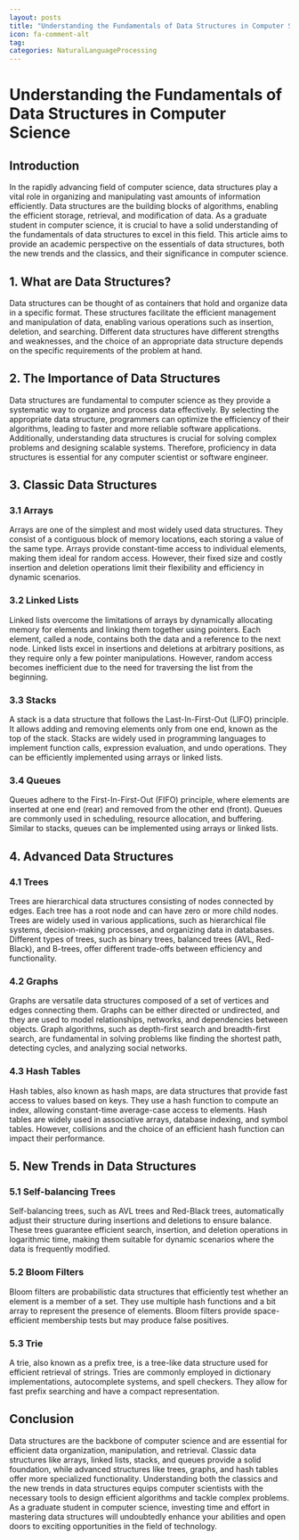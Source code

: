 ```yaml
---
layout: posts
title: "Understanding the Fundamentals of Data Structures in Computer Science"
icon: fa-comment-alt
tag:      
categories: NaturalLanguageProcessing
---
```



# Understanding the Fundamentals of Data Structures in Computer Science

## Introduction

In the rapidly advancing field of computer science, data structures play a vital role in organizing and manipulating vast amounts of information efficiently. Data structures are the building blocks of algorithms, enabling the efficient storage, retrieval, and modification of data. As a graduate student in computer science, it is crucial to have a solid understanding of the fundamentals of data structures to excel in this field. This article aims to provide an academic perspective on the essentials of data structures, both the new trends and the classics, and their significance in computer science.

## 1. What are Data Structures?

Data structures can be thought of as containers that hold and organize data in a specific format. These structures facilitate the efficient management and manipulation of data, enabling various operations such as insertion, deletion, and searching. Different data structures have different strengths and weaknesses, and the choice of an appropriate data structure depends on the specific requirements of the problem at hand.

## 2. The Importance of Data Structures

Data structures are fundamental to computer science as they provide a systematic way to organize and process data effectively. By selecting the appropriate data structure, programmers can optimize the efficiency of their algorithms, leading to faster and more reliable software applications. Additionally, understanding data structures is crucial for solving complex problems and designing scalable systems. Therefore, proficiency in data structures is essential for any computer scientist or software engineer.

## 3. Classic Data Structures

### 3.1 Arrays

Arrays are one of the simplest and most widely used data structures. They consist of a contiguous block of memory locations, each storing a value of the same type. Arrays provide constant-time access to individual elements, making them ideal for random access. However, their fixed size and costly insertion and deletion operations limit their flexibility and efficiency in dynamic scenarios.

### 3.2 Linked Lists

Linked lists overcome the limitations of arrays by dynamically allocating memory for elements and linking them together using pointers. Each element, called a node, contains both the data and a reference to the next node. Linked lists excel in insertions and deletions at arbitrary positions, as they require only a few pointer manipulations. However, random access becomes inefficient due to the need for traversing the list from the beginning.

### 3.3 Stacks

A stack is a data structure that follows the Last-In-First-Out (LIFO) principle. It allows adding and removing elements only from one end, known as the top of the stack. Stacks are widely used in programming languages to implement function calls, expression evaluation, and undo operations. They can be efficiently implemented using arrays or linked lists.

### 3.4 Queues

Queues adhere to the First-In-First-Out (FIFO) principle, where elements are inserted at one end (rear) and removed from the other end (front). Queues are commonly used in scheduling, resource allocation, and buffering. Similar to stacks, queues can be implemented using arrays or linked lists.

## 4. Advanced Data Structures

### 4.1 Trees

Trees are hierarchical data structures consisting of nodes connected by edges. Each tree has a root node and can have zero or more child nodes. Trees are widely used in various applications, such as hierarchical file systems, decision-making processes, and organizing data in databases. Different types of trees, such as binary trees, balanced trees (AVL, Red-Black), and B-trees, offer different trade-offs between efficiency and functionality.

### 4.2 Graphs

Graphs are versatile data structures composed of a set of vertices and edges connecting them. Graphs can be either directed or undirected, and they are used to model relationships, networks, and dependencies between objects. Graph algorithms, such as depth-first search and breadth-first search, are fundamental in solving problems like finding the shortest path, detecting cycles, and analyzing social networks.

### 4.3 Hash Tables

Hash tables, also known as hash maps, are data structures that provide fast access to values based on keys. They use a hash function to compute an index, allowing constant-time average-case access to elements. Hash tables are widely used in associative arrays, database indexing, and symbol tables. However, collisions and the choice of an efficient hash function can impact their performance.

## 5. New Trends in Data Structures

### 5.1 Self-balancing Trees

Self-balancing trees, such as AVL trees and Red-Black trees, automatically adjust their structure during insertions and deletions to ensure balance. These trees guarantee efficient search, insertion, and deletion operations in logarithmic time, making them suitable for dynamic scenarios where the data is frequently modified.

### 5.2 Bloom Filters

Bloom filters are probabilistic data structures that efficiently test whether an element is a member of a set. They use multiple hash functions and a bit array to represent the presence of elements. Bloom filters provide space-efficient membership tests but may produce false positives.

### 5.3 Trie

A trie, also known as a prefix tree, is a tree-like data structure used for efficient retrieval of strings. Tries are commonly employed in dictionary implementations, autocomplete systems, and spell checkers. They allow for fast prefix searching and have a compact representation.

## Conclusion

Data structures are the backbone of computer science and are essential for efficient data organization, manipulation, and retrieval. Classic data structures like arrays, linked lists, stacks, and queues provide a solid foundation, while advanced structures like trees, graphs, and hash tables offer more specialized functionality. Understanding both the classics and the new trends in data structures equips computer scientists with the necessary tools to design efficient algorithms and tackle complex problems. As a graduate student in computer science, investing time and effort in mastering data structures will undoubtedly enhance your abilities and open doors to exciting opportunities in the field of technology.
